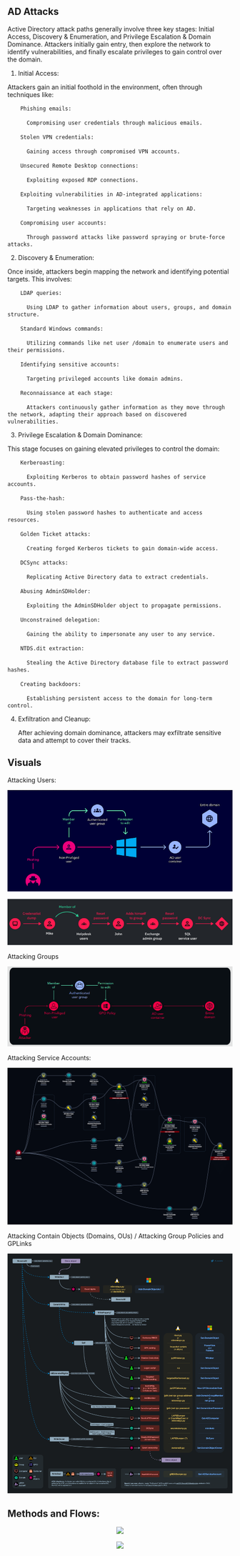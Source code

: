 ## AD Attacks

Active Directory attack paths generally involve three key stages: Initial Access, Discovery & Enumeration, and Privilege Escalation & Domain Dominance. Attackers initially gain entry, then explore the network to identify vulnerabilities, and finally escalate privileges to gain control over the domain. 

1. Initial Access:

Attackers gain an initial foothold in the environment, often through techniques like:

        Phishing emails: 
        
          Compromising user credentials through malicious emails.

        Stolen VPN credentials: 
        
          Gaining access through compromised VPN accounts.

        Unsecured Remote Desktop connections: 
        
          Exploiting exposed RDP connections.

        Exploiting vulnerabilities in AD-integrated applications: 
        
          Targeting weaknesses in applications that rely on AD.

        Compromising user accounts: 
        
          Through password attacks like password spraying or brute-force attacks. 

2. Discovery & Enumeration:

Once inside, attackers begin mapping the network and identifying potential targets. This involves:

        LDAP queries: 
        
          Using LDAP to gather information about users, groups, and domain structure.

        Standard Windows commands: 
        
          Utilizing commands like net user /domain to enumerate users and their permissions.

        Identifying sensitive accounts: 
        
          Targeting privileged accounts like domain admins.

        Reconnaissance at each stage: 
        
          Attackers continuously gather information as they move through the network, adapting their approach based on discovered vulnerabilities. 

3. Privilege Escalation & Domain Dominance:

This stage focuses on gaining elevated privileges to control the domain:

        Kerberoasting: 
        
          Exploiting Kerberos to obtain password hashes of service accounts.

        Pass-the-hash: 
        
          Using stolen password hashes to authenticate and access resources.

        Golden Ticket attacks:
        
          Creating forged Kerberos tickets to gain domain-wide access.

        DCSync attacks: 
        
          Replicating Active Directory data to extract credentials.

        Abusing AdminSDHolder: 
        
          Exploiting the AdminSDHolder object to propagate permissions.

        Unconstrained delegation: 
        
          Gaining the ability to impersonate any user to any service.

        NTDS.dit extraction: 
        
          Stealing the Active Directory database file to extract password hashes.

        Creating backdoors: 
        
          Establishing persistent access to the domain for long-term control. 

4. Exfiltration and Cleanup: 

    After achieving domain dominance, attackers may exfiltrate sensitive data and attempt to cover their tracks. 

## Visuals

Attacking Users:

<p align="center">
  <img src="img/phish_initial.png" />
</p>

<p align="center">
  <img src="img/ad_user_path.png" />
</p>

Attacking Groups
<p align="center">
  <img src="img/ad_attack_gpo.png" />
</p>

Attacking Service Accounts:
<p align="center">
  <img src="img/account-vectoring.png" />
</p>

Attacking Contain Objects (Domains, OUs) / Attacking Group Policies and GPLinks
<p align="center">
  <img src="img/dacl_abuse.png" />
</p>

## Methods and Flows:

<p align="center">
  <img src="img/ad_full_chain_example1.svg" />
</p>

<p align="center">
  <img src="img/ad_attack_path_full_chain.svg" />
</p>
